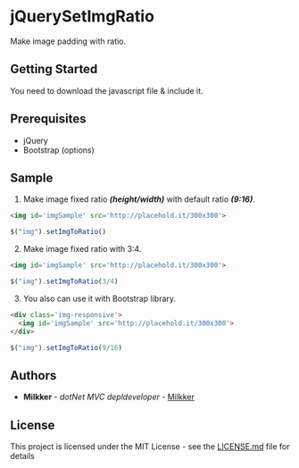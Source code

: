 # jQuerySetImgRatio
Make image padding with ratio.


## Getting Started

You need to download the javascript file & include it.

## Prerequisites
 - jQuery
 - Bootstrap (options)
 
## Sample
 1. Make image fixed ratio *__(height/width)__* with default ratio *__(9:16)__*.
```html
<img id='imgSample' src='http://placehold.it/300x300'>
```
```javascript
$("img").setImgToRatio()
```
 2. Make image fixed ratio with 3:4.
```html
<img id='imgSample' src='http://placehold.it/300x300'>
```
```javascript
$("img").setImgToRatio(3/4)
```
 3. You also can use it with Bootstrap library.
```html
<div class='img-responsive'>
  <img id='imgSample' src='http://placehold.it/300x300'>
</div>
```
```javascript
$("img").setImgToRatio(9/16)
```

## Authors

* **Milkker** - *dotNet MVC depldeveloper* - [Milkker](https://github.com/Milkker)

## License

This project is licensed under the MIT License - see the [LICENSE.md](LICENSE.md) file for details

